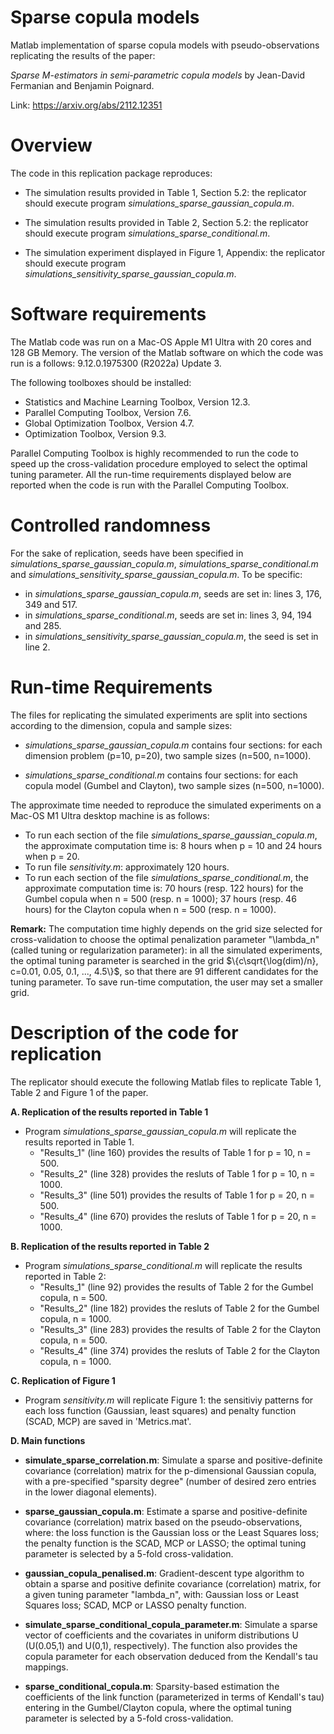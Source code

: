 
# Sparse copula models

Matlab implementation of sparse copula models with pseudo-observations replicating the results of the paper:

*Sparse M-estimators in semi-parametric copula models* by Jean-David Fermanian and Benjamin Poignard.

Link: https://arxiv.org/abs/2112.12351


# Overview

The code in this replication package reproduces:

- The simulation results provided in Table 1, Section 5.2: the replicator should execute program *simulations_sparse_gaussian_copula.m*.  

- The simulation results provided in Table 2, Section 5.2: the replicator should execute program *simulations_sparse_conditional.m*.  

- The simulation experiment displayed in Figure 1, Appendix: the replicator should execute program *simulations_sensitivity_sparse_gaussian_copula.m*.  

# Software requirements

The Matlab code was run on a Mac-OS Apple M1 Ultra with 20 cores and 128 GB Memory. The version of the Matlab software on which the code was run is a follows: 9.12.0.1975300 (R2022a) Update 3. 

The following toolboxes should be installed:

- Statistics and Machine Learning Toolbox, Version 12.3.
- Parallel Computing Toolbox, Version 7.6.
- Global Optimization Toolbox, Version 4.7.
- Optimization Toolbox, Version 9.3.

Parallel Computing Toolbox is highly recommended to run the code to speed up the cross-validation procedure employed to select the optimal tuning parameter. All the run-time requirements displayed below are reported when the code is run with the Parallel Computing Toolbox.

# Controlled randomness

For the sake of replication, seeds have been specified in *simulations_sparse_gaussian_copula.m*, *simulations_sparse_conditional.m* and *simulations_sensitivity_sparse_gaussian_copula.m*. To be specific:
- in *simulations_sparse_gaussian_copula.m*, seeds are set in: lines 3, 176, 349 and 517.
- in *simulations_sparse_conditional.m*, seeds are set in: lines 3, 94, 194 and 285.
- in *simulations_sensitivity_sparse_gaussian_copula.m*, the seed is set in line 2.

# Run-time Requirements

The files for replicating the simulated experiments are split into sections according to the dimension, copula and sample sizes:

- *simulations_sparse_gaussian_copula.m* contains four sections: for each dimension problem (p=10, p=20), two sample sizes (n=500, n=1000).

- *simulations_sparse_conditional.m* contains four sections: for each copula model (Gumbel and Clayton), two sample sizes (n=500, n=1000).

The approximate time needed to reproduce the simulated experiments on a Mac-OS M1 Ultra desktop machine is as follows:

- To run each section of the file *simulations_sparse_gaussian_copula.m*, the approximate computation time is: 8 hours when p = 10 and 24 hours when p = 20. 
- To run file *sensitivity.m*: approximately 120 hours.
- To run each section of the file *simulations_sparse_conditional.m*, the approximate computation time is: 70 hours (resp. 122 hours) for the Gumbel copula when n = 500 (resp. n = 1000); 37 hours (resp. 46 hours) for the Clayton copula when n = 500 (resp. n = 1000).

**Remark:** The computation time highly depends on the grid size selected for cross-validation to choose the optimal penalization parameter "\lambda_n" (called tuning or regularization parameter): in all the simulated experiments, the optimal tuning parameter is searched in the grid $\{c\sqrt{\log(dim)/n}, c=0.01, 0.05, 0.1, ..., 4.5\}$, so that there are $91$ different candidates for the tuning parameter.
To save run-time computation, the user may set a smaller grid.

# Description of the code for replication

The replicator should execute the following Matlab files to replicate Table 1, Table 2 and Figure 1 of the paper.

**A. Replication of the results reported in Table 1**

- Program *simulations_sparse_gaussian_copula.m* will replicate the results reported in Table 1. 
  - "Results_1" (line 160) provides the results of Table 1 for p = 10, n = 500.
  - "Results_2" (line 328) provides the resluts of Table 1 for p = 10, n = 1000.
  - "Results_3" (line 501) provides the results of Table 1 for p = 20, n = 500.
  - "Results_4" (line 670) provides the resluts of Table 1 for p = 20, n = 1000.

**B. Replication of the results reported in Table 2**

- Program *simulations_sparse_conditional.m* will replicate the results reported in Table 2:
  - "Results_1" (line 92) provides the results of Table 2 for the Gumbel copula, n = 500.
  - "Results_2" (line 182) provides the resluts of Table 2 for the Gumbel copula, n = 1000.
  - "Results_3" (line 283) provides the results of Table 2 for the Clayton copula, n = 500.
  - "Results_4" (line 374) provides the resluts of Table 2 for the Clayton copula, n = 1000.

**C. Replication of Figure 1**

- Program *sensitivity.m* will replicate Figure 1: the sensitiviy patterns for each loss function (Gaussian, least squares) and penalty function (SCAD, MCP) are saved in 'Metrics.mat'.

**D. Main functions**

- **simulate_sparse_correlation.m**:
Simulate a sparse and positive-definite covariance (correlation) matrix for the p-dimensional Gaussian copula, with a pre-specified "sparsity degree" (number of desired zero entries in the lower diagonal elements).

- **sparse_gaussian_copula.m**:
Estimate a sparse and positive-definite covariance (correlation) matrix based on the pseudo-observations, where: the loss function is the Gaussian loss or the Least Squares loss; the penalty function is the SCAD, MCP or LASSO; the optimal tuning parameter is selected by a 5-fold cross-validation.

- **gaussian_copula_penalised.m**:
Gradient-descent type algorithm to obtain a sparse and positive definite covariance (correlation) matrix, for a given tuning parameter "lambda_n", with: Gaussian loss or Least Squares loss; SCAD, MCP or LASSO penalty function.

- **simulate_sparse_conditional_copula_parameter.m**:
Simulate a sparse vector of coefficients and the covariates in uniform distributions U (U(0.05,1) and U(0,1), respectively). The function also provides the copula parameter for each observation deduced from the Kendall's tau mappings.

- **sparse_conditional_copula.m**:
Sparsity-based estimation the coefficients of the link function (parameterized in terms of Kendall's tau) entering in the Gumbel/Clayton copula, where the optimal tuning parameter is selected by a 5-fold cross-validation.
